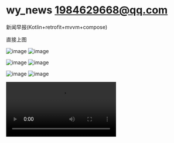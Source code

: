 # wy_news 1984629668@qq.com
新闻早报(Kotlin+retrofit+mvvm+compose)

直接上图

![image](https://github.com/gyadministrator/wy_news/blob/master/introduce/introduce_one.jpg)
  ![image](https://github.com/gyadministrator/wy_news/blob/master/introduce/introduce_two.jpg)

![image](https://github.com/gyadministrator/wy_news/blob/master/introduce/introduce_three.jpg)
  ![image](https://github.com/gyadministrator/wy_news/blob/master/introduce/introduce_four.jpg)

![image](https://github.com/gyadministrator/wy_news/blob/master/introduce/introduce_five.jpg)
  ![image](https://github.com/gyadministrator/wy_news/blob/master/introduce/introduce_six.jpg)

![video](https://github.com/gyadministrator/wy_news/blob/master/introduce/wy_news_introduce.mp4)
